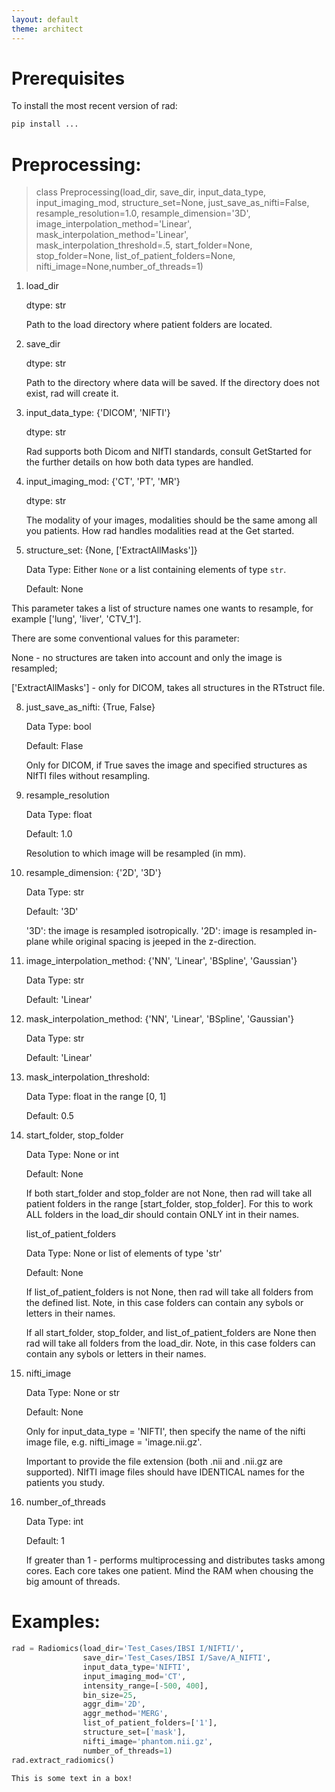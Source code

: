 ```yaml
---
layout: default
theme: architect
---
```


# Prerequisites
To install the most recent version of rad:

```python
pip install ...
```

# Preprocessing:

> class Preprocessing(load_dir, save_dir, input_data_type, input_imaging_mod, structure_set=None,
                 just_save_as_nifti=False, resample_resolution=1.0, resample_dimension='3D',
                 image_interpolation_method='Linear',
                 mask_interpolation_method='Linear', mask_interpolation_threshold=.5,
                 start_folder=None, stop_folder=None, list_of_patient_folders=None,
                 nifti_image=None,number_of_threads=1)

1) load_dir

   dtype: str
   

   Path to the load directory where patient folders are located.

3) save_dir

   dtype: str

   Path to the directory where data will be saved. If the directory does not exist, rad will create it.

4) input_data_type: {'DICOM', 'NIFTI'}

   dtype: str

   Rad supports both Dicom and NIfTI standards, consult GetStarted for the further details on how both data types are handled.

5) input_imaging_mod: {'CT', 'PT', 'MR'}

   dtype: str

   The modality of your images, modalities should be the same among all you patients. How rad handles modalities read at the Get started.

7) structure_set: {None, ['ExtractAllMasks']}

   Data Type: Either `None` or a list containing elements of type `str`.

   Default: None

  This parameter takes a list of structure names one wants to resample, for example ['lung', 'liver', 'CTV_1'].

  There are some conventional values for this parameter:

  None - no structures are taken into account and only the image is resampled;

  ['ExtractAllMasks'] - only for DICOM, takes all structures in the RTstruct file.

8) just_save_as_nifti: {True, False}

   Data Type: bool

   Default: Flase

   Only for DICOM, if True saves the image and specified structures as NIfTI files without resampling.

9) resample_resolution

   Data Type: float

   Default: 1.0

   Resolution to which image will be resampled (in mm).

10) resample_dimension: {'2D', '3D'}

    Data Type: str

    Default: '3D'

    '3D': the image is resampled isotropically.
    '2D': image is resampled in-plane while original spacing is jeeped in the z-direction.
    
11) image_interpolation_method: {'NN', 'Linear', 'BSpline', 'Gaussian'}

    Data Type: str

    Default: 'Linear'


12) mask_interpolation_method: {'NN', 'Linear', 'BSpline', 'Gaussian'}

    Data Type: str

    Default: 'Linear'

13) mask_interpolation_threshold:

    Data Type: float in the range [0, 1]

    Default: 0.5
    
14) start_folder, stop_folder

    Data Type: None or int

    Default: None
  
    If both start_folder and stop_folder are not None, then rad will take all patient folders in the range [start_folder, stop_folder]. For this to work ALL folders in the load_dir should contain ONLY int in their names.

    list_of_patient_folders

    Data Type: None or list of elements of type 'str'

    Default: None

    If list_of_patient_folders is not None, then rad will take all folders from the defined list. Note, in this case folders can contain any sybols or letters in their names.

    If all start_folder, stop_folder, and list_of_patient_folders are None then rad will take all folders from the load_dir. Note, in this case folders can contain any sybols or letters in their names.

15) nifti_image

    Data Type: None or str

    Default: None

    Only for input_data_type = 'NIFTI', then specify the name of the nifti image file, e.g. nifti_image = 'image.nii.gz'.

    Important to provide the file extension (both .nii and .nii.gz are supported). NIfTI image files should have IDENTICAL names for the patients you study.

16) number_of_threads

    Data Type: int

    Default: 1

    If greater than 1 - performs multiprocessing and distributes tasks among cores. Each core takes one patient. Mind the RAM when chousing the big amount of threads.



# Examples:


```python
rad = Radiomics(load_dir='Test_Cases/IBSI I/NIFTI/', 
                save_dir='Test_Cases/IBSI I/Save/A_NIFTI',
                input_data_type='NIFTI', 
                input_imaging_mod='CT',
                intensity_range=[-500, 400], 
                bin_size=25, 
                aggr_dim='2D', 
                aggr_method='MERG',
                list_of_patient_folders=['1'],
                structure_set=['mask'],
                nifti_image='phantom.nii.gz',
                number_of_threads=1)
rad.extract_radiomics()
```

    

    

  

  
   


```
This is some text in a box!
```

